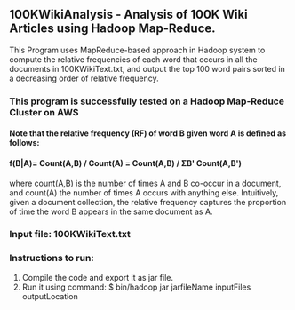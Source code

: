 ## 100KWikiAnalysis - Analysis of 100K Wiki Articles using Hadoop Map-Reduce.

This Program uses MapReduce-based approach in Hadoop system to compute the relative frequencies of each word that occurs in all the documents in 100KWikiText.txt, and output the top 100 word pairs sorted in a decreasing order of relative frequency. 

### This program is successfully tested on a Hadoop Map-Reduce Cluster on AWS

#### Note that the relative frequency (RF) of word B given word A is defined as follows:
#### f(B|A)= Count(A,B) / Count(A) = Count(A,B) / ΣB' Count(A,B')
where count(A,B) is the number of times A and B co-occur in a document, and count(A) the number of times A occurs with anything else. Intuitively, given a document collection, the relative frequency captures the proportion of time the word B appears in the same document as A.

### Input file: 100KWikiText.txt

### Instructions to run:
1. Compile the code and export it as jar file.
2. Run it using command: 
  $ bin/hadoop jar jarfileName inputFiles outputLocation
